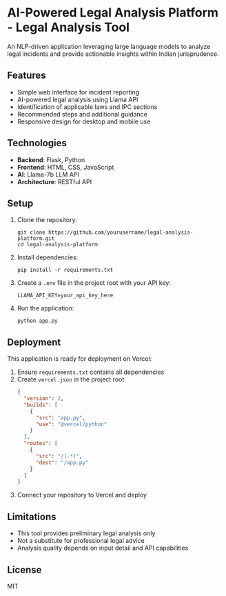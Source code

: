 # AI-Powered Legal Analysis Platform - Legal Analysis Tool

An NLP-driven application leveraging large language models to analyze legal incidents and provide actionable insights within Indian jurisprudence.

## Features

- Simple web interface for incident reporting
- AI-powered legal analysis using Llama API
- Identification of applicable laws and IPC sections
- Recommended steps and additional guidance
- Responsive design for desktop and mobile use

## Technologies

- **Backend**: Flask, Python
- **Frontend**: HTML, CSS, JavaScript
- **AI**: Llama-7b LLM API
- **Architecture**: RESTful API

## Setup

1. Clone the repository:
   ```
   git clone https://github.com/yourusername/legal-analysis-platform.git
   cd legal-analysis-platform
   ```

2. Install dependencies:
   ```
   pip install -r requirements.txt
   ```

3. Create a `.env` file in the project root with your API key:
   ```
   LLAMA_API_KEY=your_api_key_here
   ```

4. Run the application:
   ```
   python app.py
   ```

## Deployment

This application is ready for deployment on Vercel:

1. Ensure `requirements.txt` contains all dependencies
2. Create `vercel.json` in the project root:
   ```json
   {
     "version": 2,
     "builds": [
       {
         "src": "app.py",
         "use": "@vercel/python"
       }
     ],
     "routes": [
       {
         "src": "/(.*)",
         "dest": "/app.py"
       }
     ]
   }
   ```
3. Connect your repository to Vercel and deploy

## Limitations

- This tool provides preliminary legal analysis only
- Not a substitute for professional legal advice
- Analysis quality depends on input detail and API capabilities

## License

MIT

